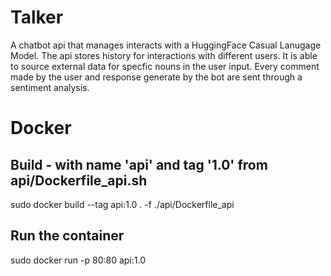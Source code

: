 # Talker

A chatbot api that manages interacts with a HuggingFace Casual Lanugage Model. The api stores history for interactions with different users.
It is able to source external data for specfic nouns in the user input. Every comment made by the user and response generate by the bot are sent through a sentiment analysis.



# Docker

## Build - with name 'api' and tag '1.0' from api/Dockerfile_api.sh
sudo docker build --tag api:1.0 . -f ./api/Dockerfile_api

## Run the container
sudo docker run -p 80:80 api:1.0


